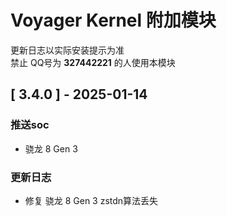 # Voyager Kernel 附加模块
更新日志以实际安装提示为准  
禁止 QQ号为 **327442221** 的人使用本模块

## [ 3.4.0 ] - 2025-01-14

### 推送soc

- 骁龙 8 Gen 3

### 更新日志

- 修复 骁龙 8 Gen 3 zstdn算法丢失